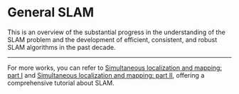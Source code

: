 # General SLAM

This is an overview of the substantial progress in the understanding of the SLAM problem and the development of efficient, consistent, and robust SLAM algorithms in the past decade. 

---


For more works, you can refer to [Simultaneous localization and mapping: part I](http://www.doc.ic.ac.uk/~ajd/Robotics/RoboticsResources/SLAMTutorial1.pdf) and [Simultaneous localization and mapping: part II](https://www.doc.ic.ac.uk/~ajd/Robotics/RoboticsResources/SLAMTutorial2.pdf), offering a comprehensive tutorial about SLAM.
